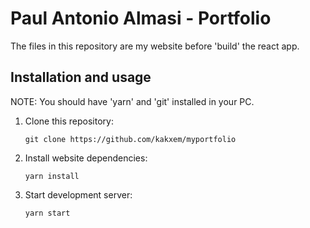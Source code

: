 # Paul Antonio Almasi - Portfolio

The files in this repository are my website before 'build' the react app.

## Installation and usage

NOTE: You should have 'yarn' and 'git' installed in your PC.

1. Clone this repository: 
    ```
    git clone https://github.com/kakxem/myportfolio
    ```
2. Install website dependencies:
    ```
    yarn install
    ```
3. Start development server:
    ```
    yarn start
    ```
